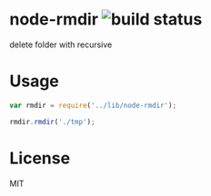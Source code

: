 node-rmdir ![build status](https://travis-ci.org/Jayin/node-rmdir.svg?branch=master)
===
delete folder with recursive

Usage
===
```javascript
var rmdir = require('../lib/node-rmdir');

rmdir.rmdir('./tmp');
```

License
===
MIT
